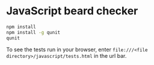 # JavaScript beard checker

``` bash
npm install
npm install -g qunit
qunit
```

To see the tests run in your browser, enter `file:///<file directory>/javascript/tests.html` in the url bar.
